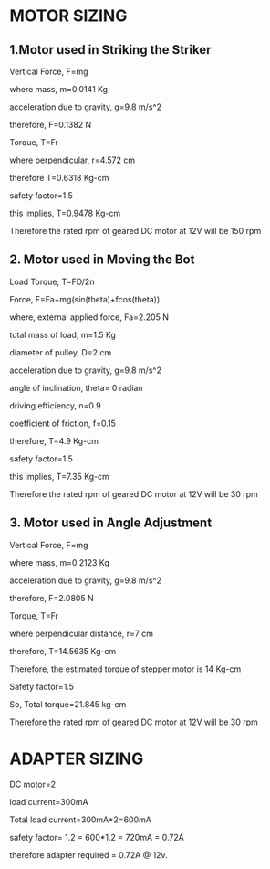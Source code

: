 # MOTOR SIZING
## 1.Motor used in Striking the Striker
Vertical Force, F=mg

where mass, m=0.0141 Kg

acceleration due to gravity, g=9.8 m/s^2

therefore, F=0.1382 N

Torque, T=Fr

where perpendicular, r=4.572 cm

therefore T=0.6318 Kg-cm

safety factor=1.5

this implies, T=0.9478 Kg-cm

Therefore the rated rpm of geared DC motor at 12V will be 150 rpm

## 2. Motor used in Moving the Bot
Load Torque, T=FD/2n

Force, F=Fa+mg(sin(theta)+fcos(theta))

where, external applied force, Fa=2.205 N

total mass of load, m=1.5 Kg

diameter of pulley, D=2 cm

acceleration due to gravity, g=9.8 m/s^2

angle of inclination, theta= 0 radian

driving efficiency, n=0.9

coefficient of friction, f=0.15

therefore, T=4.9 Kg-cm

safety factor=1.5

this implies, T=7.35 Kg-cm

Therefore the rated rpm of geared DC motor at 12V will be 30 rpm

## 3. Motor used in Angle Adjustment
Vertical Force, F=mg

where mass, m=0.2123 Kg

acceleration due to gravity, g=9.8 m/s^2

therefore, F=2.0805 N

Torque, T=Fr

where perpendicular distance, r=7 cm

therefore, T=14.5635 Kg-cm

Therefore, the estimated torque of stepper motor is 14 Kg-cm

 Safety factor=1.5

So, Total torque=21.845 kg-cm

Therefore the rated rpm of geared DC motor at 12V will be 30 rpm

# ADAPTER SIZING

DC motor=2

load current=300mA

Total load current=300mA*2=600mA

safety factor= 1.2 = 600*1.2 = 720mA = 0.72A

therefore adapter required = 0.72A @ 12v.